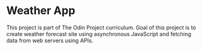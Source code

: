 # Weather App

This project is part of The Odin Project curriculum. Goal of this project is to create weather forecast site using asynchronous JavaScript and fetching data from web servers using APIs.
